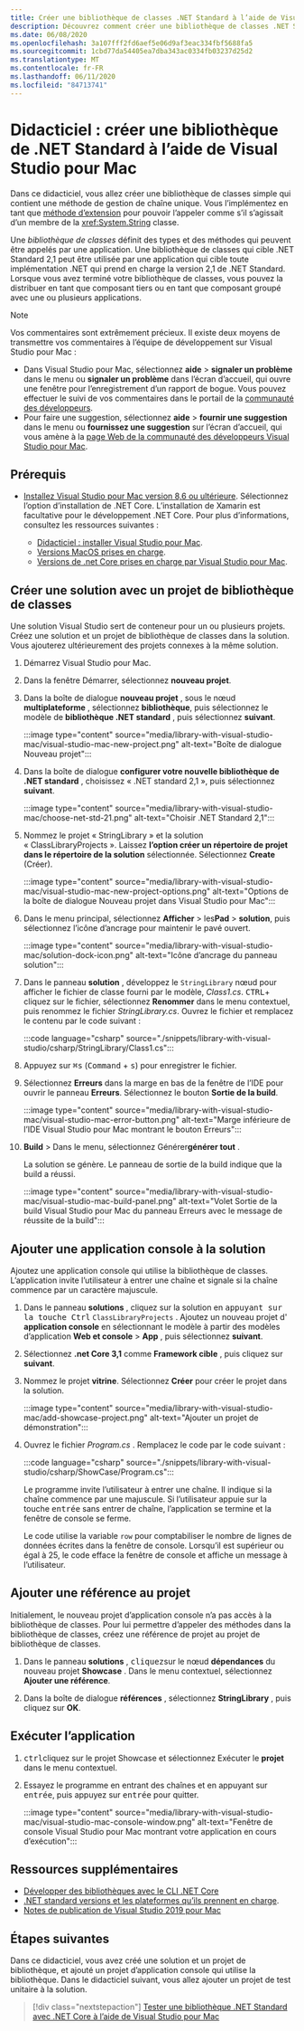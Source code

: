 ```yaml
---
title: Créer une bibliothèque de classes .NET Standard à l’aide de Visual Studio pour Mac
description: Découvrez comment créer une bibliothèque de classes .NET Standard à l’aide de Visual Studio pour Mac.
ms.date: 06/08/2020
ms.openlocfilehash: 3a107fff2fd6aef5e06d9af3eac334fbf5688fa5
ms.sourcegitcommit: 1cbd77da54405ea7dba343ac0334fb03237d25d2
ms.translationtype: MT
ms.contentlocale: fr-FR
ms.lasthandoff: 06/11/2020
ms.locfileid: "84713741"
---
```

# <a name="tutorial-create-a-net-standard-library-using-visual-studio-for-mac"></a>Didacticiel : créer une bibliothèque de .NET Standard à l’aide de Visual Studio pour Mac

Dans ce didacticiel, vous allez créer une bibliothèque de classes simple qui contient une méthode de gestion de chaîne unique. Vous l’implémentez en tant que [méthode d’extension](../../csharp/programming-guide/classes-and-structs/extension-methods.md) pour pouvoir l’appeler comme s’il s’agissait d’un membre de la <xref:System.String> classe.

Une *bibliothèque de classes* définit des types et des méthodes qui peuvent être appelés par une application. Une bibliothèque de classes qui cible .NET Standard 2,1 peut être utilisée par une application qui cible toute implémentation .NET qui prend en charge la version 2,1 de .NET Standard. Lorsque vous avez terminé votre bibliothèque de classes, vous pouvez la distribuer en tant que composant tiers ou en tant que composant groupé avec une ou plusieurs applications.

> [!NOTE]
> Vos commentaires sont extrêmement précieux. Il existe deux moyens de transmettre vos commentaires à l’équipe de développement sur Visual Studio pour Mac :
>
> - Dans Visual Studio pour Mac, sélectionnez **aide**  >  **signaler un problème** dans le menu ou **signaler un problème** dans l’écran d’accueil, qui ouvre une fenêtre pour l’enregistrement d’un rapport de bogue. Vous pouvez effectuer le suivi de vos commentaires dans le portail de la [communauté des développeurs](https://developercommunity.visualstudio.com/spaces/41/index.html).
> - Pour faire une suggestion, sélectionnez **aide**  >  **fournir une suggestion** dans le menu ou **fournissez une suggestion** sur l’écran d’accueil, qui vous amène à la [page Web de la communauté des développeurs Visual Studio pour Mac](https://developercommunity.visualstudio.com/content/idea/post.html?space=41).

## <a name="prerequisites"></a>Prérequis

* [Installez Visual Studio pour Mac version 8,6 ou ultérieure](https://visualstudio.microsoft.com/vs/mac/?utm_medium=microsoft&utm_source=docs.microsoft.com&utm_campaign=inline+link). Sélectionnez l’option d’installation de .NET Core. L’installation de Xamarin est facultative pour le développement .NET Core. Pour plus d’informations, consultez les ressources suivantes :

  * [Didacticiel : installer Visual Studio pour Mac](/visualstudio/mac/installation).
  * [Versions MacOS prises en charge](../install/dependencies.md?pivots=os-macos).
  * [Versions de .net Core prises en charge par Visual Studio pour Mac](/visualstudio/mac/net-core-support).

## <a name="create-a-solution-with-a-class-library-project"></a>Créer une solution avec un projet de bibliothèque de classes

Une solution Visual Studio sert de conteneur pour un ou plusieurs projets. Créez une solution et un projet de bibliothèque de classes dans la solution. Vous ajouterez ultérieurement des projets connexes à la même solution.

1. Démarrez Visual Studio pour Mac.

1. Dans la fenêtre Démarrer, sélectionnez **nouveau projet**.

1. Dans la boîte de dialogue **nouveau projet** , sous le nœud **multiplateforme** , sélectionnez **bibliothèque**, puis sélectionnez le modèle de **bibliothèque .NET standard** , puis sélectionnez **suivant**.

   :::image type="content" source="media/library-with-visual-studio-mac/visual-studio-mac-new-project.png" alt-text="Boîte de dialogue Nouveau projet":::

1. Dans la boîte de dialogue **configurer votre nouvelle bibliothèque de .NET standard** , choisissez « .NET standard 2,1 », puis sélectionnez **suivant**.

   :::image type="content" source="media/library-with-visual-studio-mac/choose-net-std-21.png" alt-text="Choisir .NET Standard 2,1":::

1. Nommez le projet « StringLibrary » et la solution « ClassLibraryProjects ». Laissez **l’option créer un répertoire de projet dans le répertoire de la solution** sélectionnée. Sélectionnez **Create** (Créer).

   :::image type="content" source="media/library-with-visual-studio-mac/visual-studio-mac-new-project-options.png" alt-text="Options de la boîte de dialogue Nouveau projet dans Visual Studio pour Mac":::

1. Dans le menu principal, sélectionnez **Afficher**  >  les**Pad**  >  **solution**, puis sélectionnez l’icône d’ancrage pour maintenir le pavé ouvert.

   :::image type="content" source="media/library-with-visual-studio-mac/solution-dock-icon.png" alt-text="Icône d’ancrage du panneau solution":::

1. Dans le panneau **solution** , développez le `StringLibrary` nœud pour afficher le fichier de classe fourni par le modèle, *Class1.cs*. <kbd>CTRL</kbd>+ cliquez sur le fichier, sélectionnez **Renommer** dans le menu contextuel, puis renommez le fichier *StringLibrary.cs*. Ouvrez le fichier et remplacez le contenu par le code suivant :

   :::code language="csharp" source="./snippets/library-with-visual-studio/csharp/StringLibrary/Class1.cs":::

1. Appuyez sur <kbd>⌘</kbd><kbd>s</kbd> (<kbd>Command</kbd> + <kbd>s</kbd>) pour enregistrer le fichier.

1. Sélectionnez **Erreurs** dans la marge en bas de la fenêtre de l’IDE pour ouvrir le panneau **Erreurs**. Sélectionnez le bouton **Sortie de la build**.

   :::image type="content" source="media/library-with-visual-studio-mac/visual-studio-mac-error-button.png" alt-text="Marge inférieure de l’IDE Visual Studio pour Mac montrant le bouton Erreurs":::

1. **Build**  >  Dans le menu, sélectionnez Générer**générer tout** .

   La solution se génère. Le panneau de sortie de la build indique que la build a réussi.

   :::image type="content" source="media/library-with-visual-studio-mac/visual-studio-mac-build-panel.png" alt-text="Volet Sortie de la build Visual Studio pour Mac du panneau Erreurs avec le message de réussite de la build":::

## <a name="add-a-console-app-to-the-solution"></a>Ajouter une application console à la solution

Ajoutez une application console qui utilise la bibliothèque de classes. L’application invite l’utilisateur à entrer une chaîne et signale si la chaîne commence par un caractère majuscule.

1. Dans le panneau **solutions** , cliquez sur la solution en <kbd>appuyant sur la touche Ctrl</kbd> `ClassLibraryProjects` . Ajoutez un nouveau projet d' **application console** en sélectionnant le modèle à partir des modèles d’application **Web et console**  >  **App** , puis sélectionnez **suivant**.

1. Sélectionnez **.net Core 3,1** comme **Framework cible** , puis cliquez sur **suivant**.

1. Nommez le projet **vitrine**. Sélectionnez **Créer** pour créer le projet dans la solution.

   :::image type="content" source="media/library-with-visual-studio-mac/add-showcase-project.png" alt-text="Ajouter un projet de démonstration":::

1. Ouvrez le fichier *Program.cs* . Remplacez le code par le code suivant :

   :::code language="csharp" source="./snippets/library-with-visual-studio/csharp/ShowCase/Program.cs":::

   Le programme invite l’utilisateur à entrer une chaîne. Il indique si la chaîne commence par une majuscule. Si l’utilisateur appuie sur la touche <kbd>entrée</kbd> sans entrer de chaîne, l’application se termine et la fenêtre de console se ferme.

   Le code utilise la variable `row` pour comptabiliser le nombre de lignes de données écrites dans la fenêtre de console. Lorsqu’il est supérieur ou égal à 25, le code efface la fenêtre de console et affiche un message à l’utilisateur.

## <a name="add-a-project-reference"></a>Ajouter une référence au projet

Initialement, le nouveau projet d’application console n’a pas accès à la bibliothèque de classes. Pour lui permettre d’appeler des méthodes dans la bibliothèque de classes, créez une référence de projet au projet de bibliothèque de classes.

1. Dans le panneau **solutions** , <kbd>cliquez</kbd>sur le nœud **dépendances** du nouveau projet **Showcase** . Dans le menu contextuel, sélectionnez **Ajouter une référence**.

1. Dans la boîte de dialogue **références** , sélectionnez **StringLibrary** , puis cliquez sur **OK**.

## <a name="run-the-app"></a>Exécuter l’application

1. <kbd>ctrl</kbd>cliquez sur le projet Showcase et sélectionnez Exécuter le **projet** dans le menu contextuel.

1. Essayez le programme en entrant des chaînes et en appuyant sur <kbd>entrée</kbd>, puis appuyez sur <kbd>entrée</kbd> pour quitter.

   :::image type="content" source="media/library-with-visual-studio-mac/visual-studio-mac-console-window.png" alt-text="Fenêtre de console Visual Studio pour Mac montrant votre application en cours d’exécution":::

## <a name="additional-resources"></a>Ressources supplémentaires

* [Développer des bibliothèques avec le CLI .NET Core](libraries.md)
* [.NET standard versions et les plateformes qu’ils prennent en charge](../../standard/net-standard.md).
* [Notes de publication de Visual Studio 2019 pour Mac](/visualstudio/releasenotes/vs2019-mac-relnotes)

## <a name="next-steps"></a>Étapes suivantes

Dans ce didacticiel, vous avez créé une solution et un projet de bibliothèque, et ajouté un projet d’application console qui utilise la bibliothèque. Dans le didacticiel suivant, vous allez ajouter un projet de test unitaire à la solution.

> [!div class="nextstepaction"]
> [Tester une bibliothèque .NET Standard avec .NET Core à l’aide de Visual Studio pour Mac](testing-library-with-visual-studio-mac.md)
